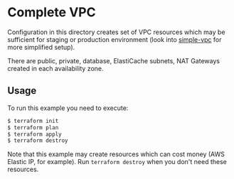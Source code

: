 # Complete VPC

Configuration in this directory creates set of VPC resources which may be sufficient for staging or production environment (look into [simple-vpc](../simple-vpc) for more simplified setup).

There are public, private, database, ElastiCache subnets, NAT Gateways created in each availability zone.

## Usage

To run this example you need to execute:

```bash
$ terraform init
$ terraform plan
$ terraform apply
$ terraform destroy
```

Note that this example may create resources which can cost money (AWS Elastic IP, for example). Run `terraform destroy` when you don't need these resources.